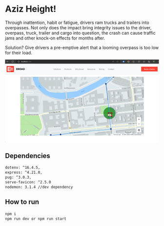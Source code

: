 # Aziz Height!
Through inattention, habit or fatigue, drivers ram trucks and trailers into overpasses. Not only does the impact bring integrity issues to the driver, overpass, truck, trailer and cargo into question, the crash can cause traffic jams and other knock-on effects for months after.

Solution? Give drivers a pre-emptive alert that a looming overpass is too low for their load.

![alt text](https://github.com/kaushambigujral/Aziz-Height/blob/main/demo/screenshot1.png)

## Dependencies
```
dotenv: ^16.4.5,
express: ^4.21.0,
pug: ^3.0.3,
serve-favicon: ^2.5.0
nodemon: 3.1.4 //dev dependency
```

## How to run
``` 
npm i
npm run dev or npm run start
```